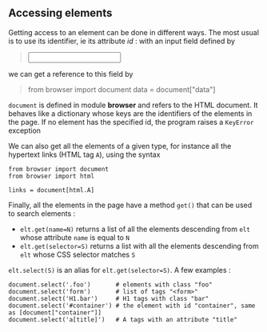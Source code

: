 Accessing elements
------------------

Getting access to an element can be done in different ways. The most usual is to use its identifier, ie its attribute _id_ : with an input field defined by

>    <input id="data">

we can get a reference to this field by

>    from browser import document
>    data = document["data"]

`document` is defined in module **browser** and refers to the HTML document. It behaves like a dictionary whose keys are the identifiers of the elements in the page. If no element has the specified id, the program raises a `KeyError` exception

We can also get all the elements of a given type, for instance all the hypertext links (HTML tag `A`), using the syntax

    from browser import document
    from browser import html

    links = document[html.A]

Finally, all the elements in the page have a method `get()` that can be used to search elements :

- `elt.get(name=N)` returns a list of all the elements descending from `elt` whose attribute `name` is equal to `N`
- `elt.get(selector=S)` returns a list with all the elements descending from `elt` whose CSS selector matches `S`

`elt.select(S)` is an alias for `elt.get(selector=S)`. A few examples :

    document.select('.foo')       # elements with class "foo"
    document.select('form')       # list of tags "<form>"
    document.select('H1.bar')     # H1 tags with class "bar"
    document.select('#container') # the element with id "container", same as [document["container"]]
    document.select('a[title]')   # A tags with an attribute "title"
